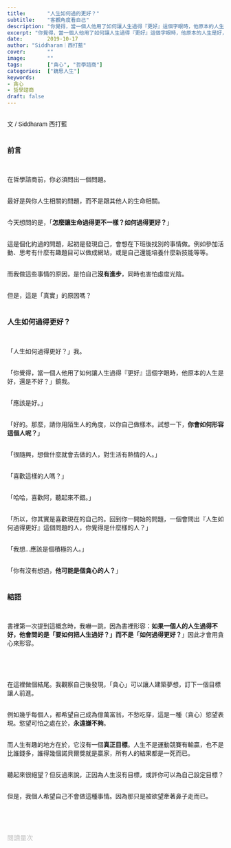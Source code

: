 ```yaml
---
title:       "人生如何過的更好？"
subtitle:    "客觀角度看自己"
description: "你覺得，當一個人他用了如何讓人生過得『更好』這個字眼時，他原本的人生是好，還是不好？"
excerpt: "你覺得，當一個人他用了如何讓人生過得『更好』這個字眼時，他原本的人生是好，還是不好？"
date:        2019-10-17
author: "Siddharam｜西打藍"
cover:       ""
image:       ""
tags:        ["貪心", "哲學諮商"]
categories:  ["鏡思人生"]
keywords:
- 貪心
- 哲學諮商
draft: false
---
```


<article style="font-family: 'Noto Sans TC', '微軟正黑體', sans-serif; font-weight: 300;">

<br>文 / Siddharam 西打藍<br><br>

<h3 class="article-h1-color">前言</h3><br>

在哲學諮商前，你必須問出一個問題。<br><br>

最好是與你人生相關的問題，而不是跟其他人的生命相關。<br><br>

今天想問的是，「<b>怎麼讓生命過得更不一樣？如何過得更好？</b>」<br><br>

這是個化約過的問題，起初是發現自己，會想在下班後找別的事情做。例如參加活動、思考有什麼有趣題目可以做成網站，或是自己還能培養什麼新技能等等。<br><br>

而我做這些事情的原因，是怕自己<b>沒有進步</b>，同時也害怕虛度光陰。<br><br>

但是，這是「真實」的原因嗎？<br><br>

<h3 class="article-h1-color">人生如何過得更好？</h3><br>

「人生如何過得更好？」我。<br><br>

「你覺得，當一個人他用了如何讓人生過得『更好』這個字眼時，他原本的人生是好，還是不好？」鏡我。<br><br>

「應該是好。」<br><br>

「好的。那麼，請你用陌生人的角度，以你自己做樣本。試想一下，<b>你會如何形容這個人呢？</b>」<br><br>

「很隨興，想做什麼就會去做的人，對生活有熱情的人。」<br><br>

「喜歡這樣的人嗎？」<br><br>

「哈哈，喜歡阿，聽起來不錯。」<br><br>

「所以，你其實是喜歡現在的自己的。回到你一開始的問題，一個會問出『人生如何過得更好』這個問題的人，你覺得是什麼樣的人？」<br><br>

「我想...應該是個積極的人。」<br><br>

「你有沒有想過，<b>他可能是個貪心的人？</b>」<br><br>



<h3 class="article-h1-color">結語</h3><br>

書裡第一次提到這概念時，我嚇一跳，因為書裡形容：<b>如果一個人的人生過得不好，他會問的是「要如何把人生過好？」而不是「如何過得更好？</b>」因此才會用貪心來形容。<br><br>

<br><br>

在這裡做個結尾。我觀察自己後發現，「貪心」可以讓人建築夢想，訂下一個目標讓人前進。<br><br>

例如幾乎每個人，都希望自己成為億萬富翁，不愁吃穿，這是一種（貪心）慾望表現。慾望可怕之處在於，<b>永遠嫌不夠</b>。<br><br>

而人生有趣的地方在於，它沒有一個<b>真正目標</b>。人生不是運動競賽有輸贏，也不是比誰錢多，誰得幾個諾貝爾獎就是贏家，所有人的結果都是一死而已。<br><br>

聽起來很絕望？但反過來說，正因為人生沒有目標，或許你可以為自己設定目標？<br><br>

但是，我個人希望自己不會做這種事情。因為那只是被欲望牽著鼻子走而已。


<br><br><br>

</article>

<div style="color: #bfbfbf; font-size: 15px;" id="busuanzi_container_page_pv">
  閱讀量<span id="busuanzi_value_page_pv"></span>次
</div>

<script src="../../js/post.js"></script>
